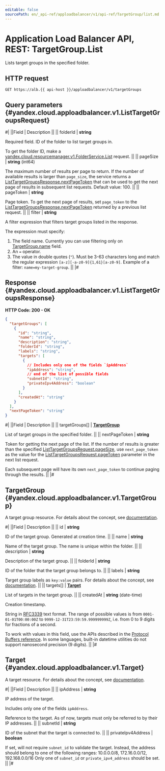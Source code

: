 ```yaml
---
editable: false
sourcePath: en/_api-ref/apploadbalancer/v1/api-ref/TargetGroup/list.md
---
```


# Application Load Balancer API, REST: TargetGroup.List

Lists target groups in the specified folder.

## HTTP request

```
GET https://alb.{{ api-host }}/apploadbalancer/v1/targetGroups
```

## Query parameters {#yandex.cloud.apploadbalancer.v1.ListTargetGroupsRequest}

#|
||Field | Description ||
|| folderId | **string**

Required field. ID of the folder to list target groups in.

To get the folder ID, make a [yandex.cloud.resourcemanager.v1.FolderService.List](/docs/resource-manager/api-ref/Folder/list#List) request. ||
|| pageSize | **string** (int64)

The maximum number of results per page to return. If the number of available
results is larger than `page_size`, the service returns a [ListTargetGroupsResponse.nextPageToken](#yandex.cloud.apploadbalancer.v1.ListTargetGroupsResponse)
that can be used to get the next page of results in subsequent list requests.
Default value: 100. ||
|| pageToken | **string**

Page token. To get the next page of results, set `page_token` to the
[ListTargetGroupsResponse.nextPageToken](#yandex.cloud.apploadbalancer.v1.ListTargetGroupsResponse) returned by a previous list request. ||
|| filter | **string**

A filter expression that filters target groups listed in the response.

The expression must specify:
1. The field name. Currently you can use filtering only on [TargetGroup.name](#yandex.cloud.apploadbalancer.v1.TargetGroup) field.
2. An `=` operator.
3. The value in double quotes (`"`). Must be 3-63 characters long and match the regular expression `[a-z][-a-z0-9]{1,61}[a-z0-9]`.
Example of a filter: `name=my-target-group`. ||
|#

## Response {#yandex.cloud.apploadbalancer.v1.ListTargetGroupsResponse}

**HTTP Code: 200 - OK**

```json
{
  "targetGroups": [
    {
      "id": "string",
      "name": "string",
      "description": "string",
      "folderId": "string",
      "labels": "string",
      "targets": [
        {
          // Includes only one of the fields `ipAddress`
          "ipAddress": "string",
          // end of the list of possible fields
          "subnetId": "string",
          "privateIpv4Address": "boolean"
        }
      ],
      "createdAt": "string"
    }
  ],
  "nextPageToken": "string"
}
```

#|
||Field | Description ||
|| targetGroups[] | **[TargetGroup](#yandex.cloud.apploadbalancer.v1.TargetGroup)**

List of target groups in the specified folder. ||
|| nextPageToken | **string**

Token for getting the next page of the list. If the number of results is greater than
the specified [ListTargetGroupsRequest.pageSize](#yandex.cloud.apploadbalancer.v1.ListTargetGroupsRequest), use `next_page_token` as the value
for the [ListTargetGroupsRequest.pageToken](#yandex.cloud.apploadbalancer.v1.ListTargetGroupsRequest) parameter in the next list request.

Each subsequent page will have its own `next_page_token` to continue paging through the results. ||
|#

## TargetGroup {#yandex.cloud.apploadbalancer.v1.TargetGroup}

A target group resource.
For details about the concept, see [documentation](/docs/application-load-balancer/concepts/target-group).

#|
||Field | Description ||
|| id | **string**

ID of the target group. Generated at creation time. ||
|| name | **string**

Name of the target group. The name is unique within the folder. ||
|| description | **string**

Description of the target group. ||
|| folderId | **string**

ID of the folder that the target group belongs to. ||
|| labels | **string**

Target group labels as `key:value` pairs.
For details about the concept, see [documentation](/docs/overview/concepts/services#labels). ||
|| targets[] | **[Target](#yandex.cloud.apploadbalancer.v1.Target)**

List of targets in the target group. ||
|| createdAt | **string** (date-time)

Creation timestamp.

String in [RFC3339](https://www.ietf.org/rfc/rfc3339.txt) text format. The range of possible values is from
`0001-01-01T00:00:00Z` to `9999-12-31T23:59:59.999999999Z`, i.e. from 0 to 9 digits for fractions of a second.

To work with values in this field, use the APIs described in the
[Protocol Buffers reference](https://developers.google.com/protocol-buffers/docs/reference/overview).
In some languages, built-in datetime utilities do not support nanosecond precision (9 digits). ||
|#

## Target {#yandex.cloud.apploadbalancer.v1.Target}

A target resource.
For details about the concept, see [documentation](/docs/application-load-balancer/concepts/target-group).

#|
||Field | Description ||
|| ipAddress | **string**

IP address of the target.

Includes only one of the fields `ipAddress`.

Reference to the target. As of now, targets must only be referred to by their IP addresses. ||
|| subnetId | **string**

ID of the subnet that the target is connected to. ||
|| privateIpv4Address | **boolean**

If set, will not require `subnet_id` to validate the target.
Instead, the address should belong to one of the following ranges:
10.0.0.0/8, 172.16.0.0/12, 192.168.0.0/16
Only one of `subnet_id` or `private_ipv4_address` should be set. ||
|#
